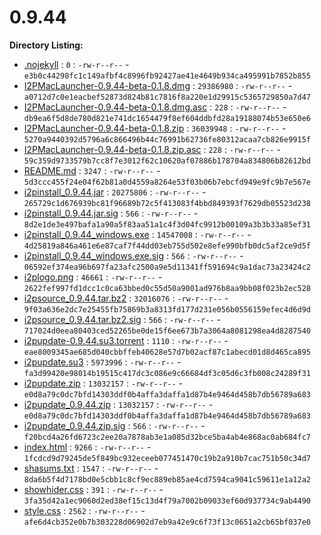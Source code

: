 0.9.44
======

**Directory Listing:**

 - [.nojekyll](.nojekyll) : `0` : `-rw-r--r--` - `e3b0c44298fc1c149afbf4c8996fb92427ae41e4649b934ca495991b7852b855`
 - [I2PMacLauncher-0.9.44-beta-0.1.8.dmg](I2PMacLauncher-0.9.44-beta-0.1.8.dmg) : `29386980` : `-rw-r--r--` - `a0712d7c0e1eacbef52873d824b81c7816f8a220e1d29915c5365729850a7d47`
 - [I2PMacLauncher-0.9.44-beta-0.1.8.dmg.asc](I2PMacLauncher-0.9.44-beta-0.1.8.dmg.asc) : `228` : `-rw-r--r--` - `db9ea6f5d8de780d821e741dc1654479f8ef604ddbfd28a19188074b53e650e6`
 - [I2PMacLauncher-0.9.44-beta-0.1.8.zip](I2PMacLauncher-0.9.44-beta-0.1.8.zip) : `36039948` : `-rw-r--r--` - `5270a9440392d5796a6c866496b44c76991b62736fe80312acaa7cb826e9915f`
 - [I2PMacLauncher-0.9.44-beta-0.1.8.zip.asc](I2PMacLauncher-0.9.44-beta-0.1.8.zip.asc) : `228` : `-rw-r--r--` - `59c359d9733579b7cc8f7e3012f62c10620af07886b178704a834806b82612bd`
 - [README.md](README.md) : `3247` : `-rw-r--r--` - `5d3ccc455f24e04f62b81a0d4559a8264e53f03b06b7ebcfd949e9fc9b7e567e`
 - [i2pinstall_0.9.44.jar](i2pinstall_0.9.44.jar) : `20275806` : `-rw-r--r--` - `265729c1d676939bc81f96689b72c5f413083f4bbd849393f7629db05523d238`
 - [i2pinstall_0.9.44.jar.sig](i2pinstall_0.9.44.jar.sig) : `566` : `-rw-r--r--` - `8d2e1de3e497bafa1a90a5f83aa51a1c4f3d04fc9912b00109a3b3b33a85ef31`
 - [i2pinstall_0.9.44_windows.exe](i2pinstall_0.9.44_windows.exe) : `14547008` : `-rw-r--r--` - `4d25819a846a461e6e87caf7f44dd03eb755d502e8efe990bfb0dc5af2ce9d5f`
 - [i2pinstall_0.9.44_windows.exe.sig](i2pinstall_0.9.44_windows.exe.sig) : `566` : `-rw-r--r--` - `06592ef374ea96b697fa23afc2500a9e5d11341ff591694c9a1dac73a23424c2`
 - [i2plogo.png](i2plogo.png) : `46661` : `-rw-r--r--` - `2622fef997fd1dcc1c0ca63bbed0c55d50a9001ad976b8aa9bb08f023b2ec528`
 - [i2psource_0.9.44.tar.bz2](i2psource_0.9.44.tar.bz2) : `32016076` : `-rw-r--r--` - `9f03a636e2dc7e25455fb75869b3a8313fd177d231e056b0556159efec4d6d9d`
 - [i2psource_0.9.44.tar.bz2.sig](i2psource_0.9.44.tar.bz2.sig) : `566` : `-rw-r--r--` - `717024d0eea80403ced52265be0de15f6ee673b7a3064a8081298ea4d8287540`
 - [i2pupdate-0.9.44.su3.torrent](i2pupdate-0.9.44.su3.torrent) : `1110` : `-rw-r--r--` - `eae8009345ae685d040cbbffeb40628e57d7b02acf87c1abecd01d8d465ca895`
 - [i2pupdate.su3](i2pupdate.su3) : `5973996` : `-rw-r--r--` - `fa3d99420e98014b19515c417dc3c086e9c66684df3c05d6c3fb008c24289f31`
 - [i2pupdate.zip](i2pupdate.zip) : `13032157` : `-rw-r--r--` - `e0d8a79c0dc7bfd14303ddf0b4affa3daffa1d87b4e9464d458b7db56789a683`
 - [i2pupdate_0.9.44.zip](i2pupdate_0.9.44.zip) : `13032157` : `-rw-r--r--` - `e0d8a79c0dc7bfd14303ddf0b4affa3daffa1d87b4e9464d458b7db56789a683`
 - [i2pupdate_0.9.44.zip.sig](i2pupdate_0.9.44.zip.sig) : `566` : `-rw-r--r--` - `f20bcd4a26fd6723c2ee20a7878ab3e1a085d32bce5ba4ab4e868ac0ab684fc7`
 - [index.html](index.html) : `9266` : `-rw-r--r--` - `1fcdcd9d79245de5f849bc932eceeb077451470c19b2a910b7cac751b50c34d7`
 - [shasums.txt](shasums.txt) : `1547` : `-rw-r--r--` - `8da6b5f4d7178bd0e5cbb1c8cf9ec889eb85ae4cd7594ca9041c59611e1a12a2`
 - [showhider.css](showhider.css) : `391` : `-rw-r--r--` - `3fa35d42a1ec9060d2ed38ef15c13d4f79a7002b09033ef60d937734c9ab4490`
 - [style.css](style.css) : `2562` : `-rw-r--r--` - `afe6d4cb352e0b7b303228d06902d7eb9a42e9c6f73f13c0651a2cb65bf037e0`
